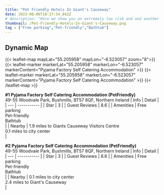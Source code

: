 ```yaml
---
title: "Pet Friendly Hotels In Giant's Causeway"
date: 2023-08-06T18:37:54.842Z
# description: "Here we show you an extremely low risk and and another medium risk approach to earn passive income "
thumbnail: /Pet-Friendly-Hotels-In-Giant's-Causeway.png
tag : ["Free parking","Pet-friendly","Bathtub"]
---
```


## Dynamic Map
{{< leaflet-map  mapLat="55.205958" mapLon="-6.523057" zoom="8">}}
    {{< leaflet-marker markerLat="55.205958" markerLon="-6.523057" markerContent="Pyjama Factory Self Catering Accommodation" >}}
    {{< leaflet-marker markerLat="55.205958" markerLon="-6.523057" markerContent="Pyjama Factory Self Catering Accommodation" >}}
{{< /leaflet-map >}}


**#1 Pyjama Factory Self Catering Accommodation (PetFriendly)**<br>49-55 Woodvale Park, Bushmills, BT57 8QF, Northern Ireland
| Info | Detail |
| --- | ----------- |
| Star | 3 |
| Guest Reviews | 8.6 |
| Amenities | Free parking<br>Pet-friendly<br>Bathtub<br> |
| Nearby | 1.9 miles to Giants Causeway Visitors Centre<br>0.1 miles to city center<br> |

**#2 Pyjama Factory Self Catering Accommodation (PetFriendly)**<br>49-55 Woodvale Park, Bushmills, BT57 8QF, Northern Ireland
| Info | Detail |
| --- | ----------- |
| Star | 3 |
| Guest Reviews | 8.6 |
| Amenities | Free parking<br>Pet-friendly<br>Bathtub<br> |
| Nearby | 0.1 miles to city center<br>2.4 miles to Giant's Causeway<br> |


